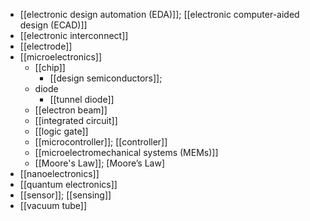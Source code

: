 - [[electronic design automation (EDA)]]; [[electronic computer-aided design (ECAD)]]
- [[electronic interconnect]]
- [[electrode]]
- [[microelectronics]]
    - [[chip]]
        - [[design semiconductors]];
    - diode
        - [[tunnel diode]]
    - [[electron beam]]
    - [[integrated circuit]]
    - [[logic gate]]
    - [[microcontroller]]; [[controller]]
    - [[microelectromechanical systems (MEMs)]]
    - [[Moore's Law]]; [Moore’s Law]
- [[nanoelectronics]]
- [[quantum electronics]]
- [[sensor]]; [[sensing]]
- [[vacuum tube]]
